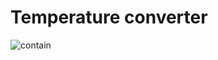 # Temperature converter

![contain](https://github.com/Bhavaneet/JavaScript-projects/assets/130878982/634bf88e-87fa-4f52-a73e-07f0c7cb0143)
